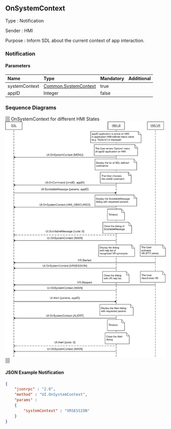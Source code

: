 ## OnSystemContext

Type
: Notification

Sender
: HMI

Purpose
: Inform SDL about the current context of app interaction.

### Notification

#### Parameters

|Name|Type|Mandatory|Additional|
|:---|:---|:--------|:---------|
|systemContext|[Common.SystemContext](../../Common/Enums/index.md#systemcontext)|true||
|appID|Integer|false||

### Sequence Diagrams
|||
OnSystemContext for different HMI States
![OnSystemContext](./assets/OnSystemContext.png)
|||

#### JSON Example Notification
```json
{
	"jsonrpc" : "2.0",
	"method" : "UI.OnSystemContext",
	"params" :
	{
		"systemContext" : "VRSESSION"
	}
}
```
